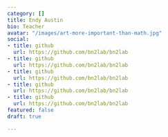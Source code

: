 ```yaml
---
category: []
title: Endy Austin
bio: Teacher
avatar: "/images/art-more-important-than-math.jpg"
social:
- title: github
  url: https://github.com/bn2lab/bn2lab
- title: github
  url: https://github.com/bn2lab/bn2lab
- title: github
  url: https://github.com/bn2lab/bn2lab
- title: github
  url: https://github.com/bn2lab/bn2lab
- title: github
  url: https://github.com/bn2lab/bn2lab
featured: false
draft: true

---
```

